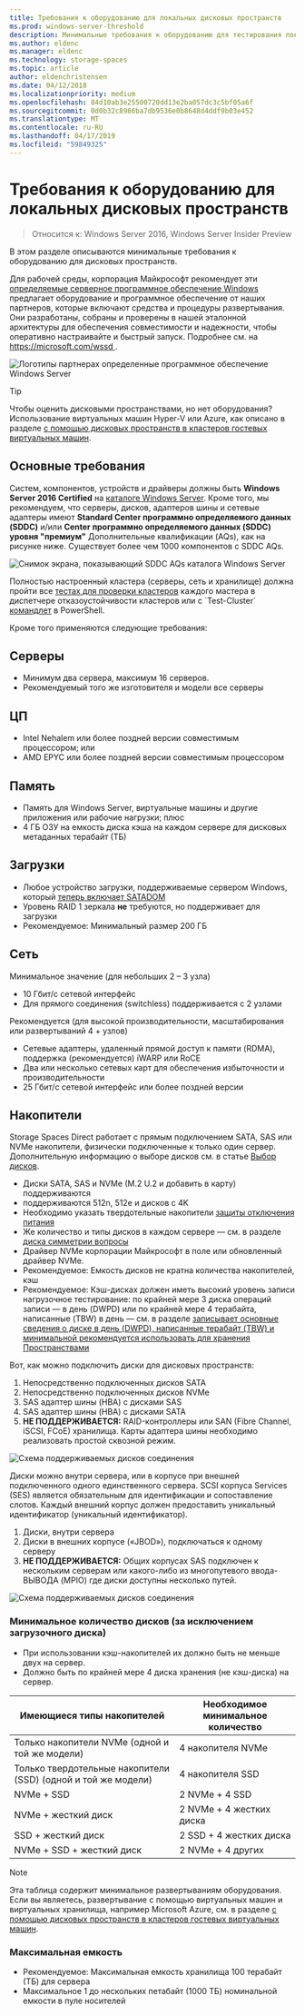 ```yaml
---
title: Требования к оборудованию для локальных дисковых пространств
ms.prod: windows-server-threshold
description: Минимальные требования к оборудованию для тестирования локальных дисковых пространств.
ms.author: eldenc
ms.manager: eldenc
ms.technology: storage-spaces
ms.topic: article
author: eldenchristensen
ms.date: 04/12/2018
ms.localizationpriority: medium
ms.openlocfilehash: 84d10ab3e25500720dd13e2ba057dc3c5bf05a6f
ms.sourcegitcommit: 0d0b32c8986ba7db9536e0b8648d4ddf9b03e452
ms.translationtype: MT
ms.contentlocale: ru-RU
ms.lasthandoff: 04/17/2019
ms.locfileid: "59849325"
---
```

# <a name="storage-spaces-direct-hardware-requirements"></a>Требования к оборудованию для локальных дисковых пространств

> Относится к: Windows Server 2016, Windows Server Insider Preview

В этом разделе описываются минимальные требования к оборудованию для дисковых пространств.

Для рабочей среды, корпорация Майкрософт рекомендует эти [определяемые серверное программное обеспечение Windows](https://microsoft.com/wssd) предлагает оборудование и программное обеспечение от наших партнеров, которые включают средства и процедуры развертывания. Они разработаны, собраны и проверены в нашей эталонной архитектуры для обеспечения совместимости и надежности, чтобы оперативно настраивайте и быстрый запуск. Подробнее см. на [ https://microsoft.com/wssd ](https://microsoft.com/wssd).

![Логотипы партнерах определенные программное обеспечение Windows Server](media/hardware-requirements/wssd-partners.png)

   > [!TIP]
   > Чтобы оценить дисковыми пространствами, но нет оборудования? Использование виртуальных машин Hyper-V или Azure, как описано в разделе [с помощью дисковых пространств в кластеров гостевых виртуальных машин](storage-spaces-direct-in-vm.md).

## <a name="base-requirements"></a>Основные требования

Систем, компонентов, устройств и драйверы должны быть **Windows Server 2016 Certified** на [каталоге Windows Server](https://www.windowsservercatalog.com). Кроме того, мы рекомендуем, что серверы, дисков, адаптеров шины и сетевые адаптеры имеют **Standard Center программно определяемого данных (SDDC)** и/или **Center программно определяемого данных (SDDC) уровня "премиум"** Дополнительные квалификации (AQs), как на рисунке ниже. Существует более чем 1000 компонентов с SDDC AQs.

![Снимок экрана, показывающий SDDC AQs каталога Windows Server](media/hardware-requirements/sddc-aqs.png)

Полностью настроенный кластера (серверы, сеть и хранилище) должна пройти все [тестах для проверки кластеров](https://technet.microsoft.com/library/cc732035(v=ws.10).aspx) каждого мастера в диспетчере отказоустойчивости кластеров или с `Test-Cluster` [командлет](https://docs.microsoft.com/powershell/module/failoverclusters/test-cluster?view=win10-ps) в PowerShell.

Кроме того применяются следующие требования:

## <a name="servers"></a>Серверы

- Минимум два сервера, максимум 16 серверов.
- Рекомендуемый того же изготовителя и модели все серверы

## <a name="cpu"></a>ЦП

- Intel Nehalem или более поздней версии совместимым процессором; или
- AMD EPYC или более поздней версии совместимым процессором

## <a name="memory"></a>Память

- Память для Windows Server, виртуальные машины и другие приложения или рабочие нагрузки; плюс
- 4 ГБ ОЗУ на емкость диска кэша на каждом сервере для дисковых метаданных терабайт (ТБ)

## <a name="boot"></a>Загрузки

- Любое устройство загрузки, поддерживаемые сервером Windows, который [теперь включает SATADOM](https://cloudblogs.microsoft.com/windowsserver/2017/08/30/announcing-support-for-satadom-boot-drives-in-windows-server-2016/)
- Уровень RAID 1 зеркала **не** требуются, но поддерживает для загрузки
- Рекомендуемое: Минимальный размер 200 ГБ

## <a name="networking"></a>Сеть

Минимальное значение (для небольших 2 – 3 узла)
- 10 Гбит/с сетевой интерфейс
- Для прямого соединения (switchless) поддерживается с 2 узлами

Рекомендуется (для высокой производительности, масштабирования или развертываний 4 + узлов)
- Сетевые адаптеры, удаленный прямой доступ к памяти (RDMA), поддержка (рекомендуется) iWARP или RoCE
- Два или несколько сетевых карт для обеспечения избыточности и производительности
- 25 Гбит/с сетевой интерфейс или более поздней версии

## <a name="drives"></a>Накопители

Storage Spaces Direct работает с прямым подключением SATA, SAS или NVMe накопители, физически подключенные к только один сервер. Дополнительную информацию о выборе дисков см. в статье [Выбор дисков](choosing-drives.md).

- Диски SATA, SAS и NVMe (M.2 U.2 и добавить в карту) поддерживаются
- поддерживаются 512n, 512e и дисков с 4K
- Необходимо указать твердотельные накопители [защиты отключения питания](https://blogs.technet.microsoft.com/filecab/2016/11/18/dont-do-it-consumer-ssd/)
- Же количество и типы дисков в каждом сервере — см. в разделе [диска симметрии вопросы](drive-symmetry-considerations.md)
- Драйвер NVMe корпорации Майкрософт в поле или обновленный драйвер NVMe.
- Рекомендуемое: Емкость дисков не кратна количества накопителей, кэш
- Рекомендуемое: Кэш-дисках должен иметь высокий уровень записи нагрузочное тестирование: по крайней мере 3 диска операций записи — в день (DWPD) или по крайней мере 4 терабайта, написанные (TBW) в день — см. в разделе [записывает основные сведения о диске в день (DWPD), написанные терабайт (TBW) и минимальной рекомендуется использовать для хранения Пространствами](https://blogs.technet.microsoft.com/filecab/2017/08/11/understanding-dwpd-tbw/)

Вот, как можно подключить диски для дисковых пространств:

1. Непосредственно подключенных дисков SATA
2. Непосредственно подключенных дисков NVMe
3. SAS адаптер шины (HBA) с дисками SAS
4. SAS адаптер шины (HBA) с дисками SATA
5. **НЕ ПОДДЕРЖИВАЕТСЯ:** RAID-контроллеры или SAN (Fibre Channel, iSCSI, FCoE) хранилища. Карты адаптера шины необходимо реализовать простой сквозной режим.

![Схема поддерживаемых дисков соединения](media/hardware-requirements/drive-interconnect-support-1.png)

Диски можно внутри сервера, или в корпусе при внешней подключенного одного единственного сервера. SCSI корпуса Services (SES) является обязательным для идентификации и сопоставление слотов. Каждый внешний корпус должен предоставить уникальный идентификатор (уникальный идентификатор).

1. Диски, внутри сервера
2. Диски в внешних корпусе («JBOD»), подключаться к одному серверу
3. **НЕ ПОДДЕРЖИВАЕТСЯ:** Общих корпусах SAS подключен к нескольким серверам или какого-либо из многопутевого ввода-ВЫВОДА (MPIO) где диски доступны несколько путей.

![Схема поддерживаемых дисков соединения](media/hardware-requirements/drive-interconnect-support-2.png)

### <a name="minimum-number-of-drives-excludes-boot-drive"></a>Минимальное количество дисков (за исключением загрузочного диска)

- При использовании кэш-накопителей их должно быть не меньше двух на сервер.
- Должно быть по крайней мере 4 диска хранения (не кэш-диска) на сервер.

| Имеющиеся типы накопителей   | Необходимое минимальное количество |
|-----------------------|-------------------------|
| Только накопители NVMe (одной и той же модели) | 4 накопителя NVMe                  |
| Только твердотельные накопители (SSD) (одной и той же модели)  | 4 накопителя SSD                   |
| NVMe + SSD            | 2 NVMe + 4 SSD          |
| NVMe + жесткий диск            | 2 NVMe + 4 жестких диска          |
| SSD + жесткий диск             | 2 SSD + 4 жестких диска           |
| NVMe + SSD + жесткий диск      | 2 NVMe + 4 других       |

   >[!NOTE]
   > Эта таблица содержит минимальное развертываниям оборудования. Если вы являетесь, развертывание с помощью виртуальных машин и виртуальных хранилища, например Microsoft Azure, см. в разделе [с помощью дисковых пространств в кластеров гостевых виртуальных машин](storage-spaces-direct-in-vm.md).

### <a name="maximum-capacity"></a>Максимальная емкость

- Рекомендуемое: Максимальная емкость хранилища 100 терабайт (ТБ) для сервера
- Максимальное 1 до нескольких петабайт (1000 ТБ) номинальной емкости в пуле носителей
